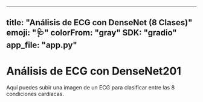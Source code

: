 ---

title: "Análisis de ECG con DenseNet (8 Clases)"
emoji: "🩺"
colorFrom: "gray"
SDK: "gradio"
app_file: "app.py"
------------------

# Análisis de ECG con DenseNet201

Aquí puedes subir una imagen de un ECG para clasificar entre las 8 condiciones cardíacas.





